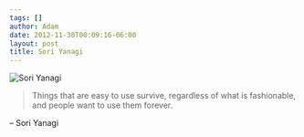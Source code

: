 ```yaml
---
tags: []
author: Adam
date: 2012-11-30T00:09:16-06:00
layout: post
title: Sori Yanagi
---
```


![Sori Yanagi](/media/me9f2vGJhE1qga9s2o1_400.jpg)

> Things that are easy to use survive, regardless of what is fashionable, and people want to use them forever.

– Sori Yanagi
